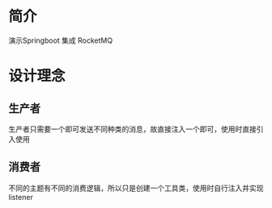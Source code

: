 # 简介
演示Springboot 集成 RocketMQ

# 设计理念

## 生产者
生产者只需要一个即可发送不同种类的消息，故直接注入一个即可，使用时直接引入使用

## 消费者
不同的主题有不同的消费逻辑，所以只是创建一个工具类，使用时自行注入并实现listener
